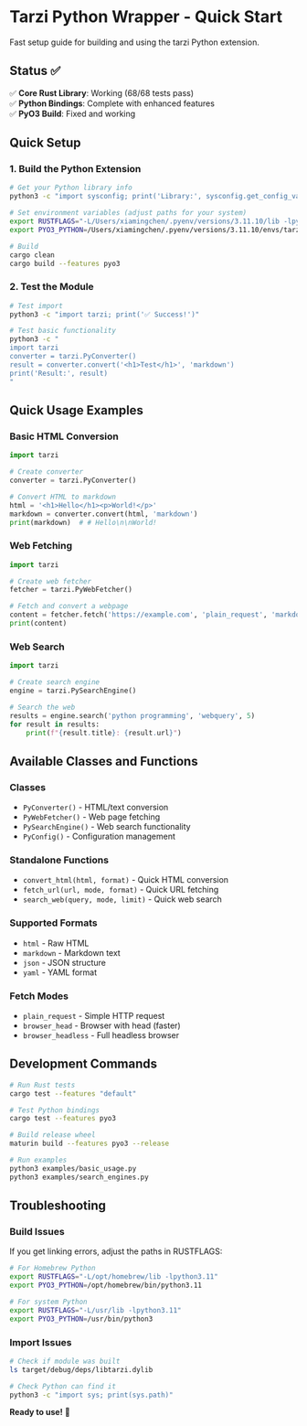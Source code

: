 # Tarzi Python Wrapper - Quick Start

Fast setup guide for building and using the tarzi Python extension.

## Status ✅

✅ **Core Rust Library**: Working (68/68 tests pass)  
✅ **Python Bindings**: Complete with enhanced features  
✅ **PyO3 Build**: Fixed and working  

## Quick Setup

### 1. Build the Python Extension

```bash
# Get your Python library info
python3 -c "import sysconfig; print('Library:', sysconfig.get_config_var('LIBDIR')); print('Python lib:', sysconfig.get_config_var('LDLIBRARY'))"

# Set environment variables (adjust paths for your system)
export RUSTFLAGS="-L/Users/xiamingchen/.pyenv/versions/3.11.10/lib -lpython3.11"
export PYO3_PYTHON=/Users/xiamingchen/.pyenv/versions/3.11.10/envs/tarzi/bin/python3

# Build
cargo clean
cargo build --features pyo3
```

### 2. Test the Module

```bash
# Test import
python3 -c "import tarzi; print('✅ Success!')"

# Test basic functionality
python3 -c "
import tarzi
converter = tarzi.PyConverter()
result = converter.convert('<h1>Test</h1>', 'markdown')
print('Result:', result)
"
```

## Quick Usage Examples

### Basic HTML Conversion
```python
import tarzi

# Create converter
converter = tarzi.PyConverter()

# Convert HTML to markdown
html = '<h1>Hello</h1><p>World!</p>'
markdown = converter.convert(html, 'markdown')
print(markdown)  # # Hello\n\nWorld!
```

### Web Fetching
```python
import tarzi

# Create web fetcher
fetcher = tarzi.PyWebFetcher()

# Fetch and convert a webpage
content = fetcher.fetch('https://example.com', 'plain_request', 'markdown')
print(content)
```

### Web Search
```python
import tarzi

# Create search engine
engine = tarzi.PySearchEngine()

# Search the web
results = engine.search('python programming', 'webquery', 5)
for result in results:
    print(f"{result.title}: {result.url}")
```

## Available Classes and Functions

### Classes
- `PyConverter()` - HTML/text conversion
- `PyWebFetcher()` - Web page fetching  
- `PySearchEngine()` - Web search functionality
- `PyConfig()` - Configuration management

### Standalone Functions
- `convert_html(html, format)` - Quick HTML conversion
- `fetch_url(url, mode, format)` - Quick URL fetching
- `search_web(query, mode, limit)` - Quick web search

### Supported Formats
- `html` - Raw HTML
- `markdown` - Markdown text
- `json` - JSON structure
- `yaml` - YAML format

### Fetch Modes
- `plain_request` - Simple HTTP request
- `browser_head` - Browser with head (faster)
- `browser_headless` - Full headless browser

## Development Commands

```bash
# Run Rust tests
cargo test --features "default"

# Test Python bindings
cargo test --features pyo3

# Build release wheel
maturin build --features pyo3 --release

# Run examples
python3 examples/basic_usage.py
python3 examples/search_engines.py
```

## Troubleshooting

### Build Issues
If you get linking errors, adjust the paths in RUSTFLAGS:
```bash
# For Homebrew Python
export RUSTFLAGS="-L/opt/homebrew/lib -lpython3.11"
export PYO3_PYTHON=/opt/homebrew/bin/python3.11

# For system Python
export RUSTFLAGS="-L/usr/lib -lpython3.11"
export PYO3_PYTHON=/usr/bin/python3
```

### Import Issues
```bash
# Check if module was built
ls target/debug/deps/libtarzi.dylib

# Check Python can find it
python3 -c "import sys; print(sys.path)"
```

**Ready to use!** 🚀 